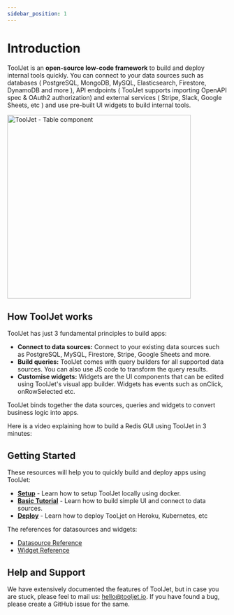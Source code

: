 ```yaml
---
sidebar_position: 1
---
```


# Introduction

ToolJet is an **open-source low-code framework** to build and deploy internal tools quickly. You can connect to your data sources such as databases ( PostgreSQL, MongoDB, MySQL, Elasticsearch, Firestore, DynamoDB and more ), API endpoints ( ToolJet supports importing OpenAPI spec & OAuth2 authorization) and external services ( Stripe, Slack, Google Sheets, etc ) and use pre-built UI widgets to build internal tools.

<img class="screenshot-full" src="/img/tutorial/adding-widget/table.gif" alt="ToolJet - Table component" height="420"/>

## How ToolJet works

ToolJet has just 3 fundamental principles to build apps:

- **Connect to data sources:** Connect to your existing data sources such as PostgreSQL, MySQL, Firestore, Stripe, Google Sheets and more.
- **Build queries:** ToolJet comes with query builders for all supported data sources. You can also use JS code to transform the query results.
- **Customise widgets:** Widgets are the UI components that can be edited using ToolJet's visual app builder. Widgets has events such as onClick, onRowSelected etc.

ToolJet binds together the data sources, queries and widgets to convert business logic into apps. 

Here is a video explaining how to build a Redis GUI using ToolJet in 3 minutes:

## Getting Started

These resources will help you to quickly build and deploy apps using ToolJet:

- **[Setup](/docs/setup/architecture)** - Learn how to setup ToolJet locally using docker.
- **[Basic Tutorial](/docs/tutorial/creating-app)** - Learn how to build simple UI and connect to data sources.
- **[Deploy](/docs/contributing-guide/setup/docker)** - Learn how to deploy TooLjet on Heroku, Kubernetes, etc 

The references for datasources and widgets:

- [Datasource Reference](/docs/data-sources/redis)
- [Widget Reference](/docs/widgets/table)

## Help and Support
We have extensively documented the features of ToolJet, but in case you are stuck, please feel to mail us: hello@tooljet.io. 
If you have found a bug, please create a GitHub issue for the same. 
